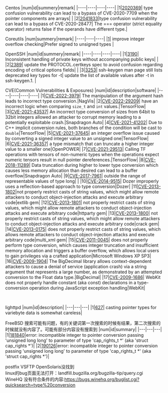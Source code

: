 Centos
|num|id|summery|remark|
|----|----|----|----|
|1|[2020369](https://bugzilla.redhat.com/show_bug.cgi?id=2020369)| type confusion vulnerability can lead to a bypass of CVE-2020-7709 when the pointer components are arrays|  |
|2|[2041833](https://bugzilla.redhat.com/show_bug.cgi?id=2041833)|type confusion vulnerability can lead to a bypass of CVE-2020-28477| The === operator (strict equality operator) returns false if the operands have different type.| 
<br>

Coreutils
|num|summery|remark|
|----|----|----|
|[1](http://git.savannah.gnu.org/gitweb/?p=coreutils.git;a=commit;h=e94d95075dd919e5e6ec0c8ed09477e58b863788)| improve integer overflow checking|Prefer signed to unsigned types  |
<br>

OpenSSH
|num|id|summery|remark|
|----|----|----|----|
|1|[3190](https://bugzilla.mindrot.org/show_bug.cgi?id=3190)| Inconsistent handling of private keys without accompanying public keys|  |
|2|[2389](https://bugzilla.mindrot.org/show_bug.cgi?id=2389)| update the PROTOCOL.certkeys spec to avoid confusion regarding encoding of critical options fields|  |
|3|[3253](https://bugzilla.mindrot.org/show_bug.cgi?id=3253)| ssh-keygen man page still lists deprecated key types for -t| update the list of available values after -t in ssh-keygen.1. |
<br>

CVE(Common Vulnerabilities & Exposures)
|num|id|description|software|
|----|----|----|----|
|1|[CVE-2022-3979](https://cve.mitre.org/cgi-bin/cvename.cgi?name=CVE-2022-3979)| The manipulation of the argument hash leads to incorrect type conversion.|NagVis|
|2|[CVE-2022-29209](https://cve.mitre.org/cgi-bin/cvename.cgi?name=CVE-2022-29209)| have an incorrect logic when comparing `size_t` and `int` values.|TensorFlow|
|3|[CVE-2021-43537](https://cve.mitre.org/cgi-bin/cvename.cgi?name=CVE-2021-43537)| An incorrect type conversion of sizes from 64bit to 32bit integers allowed an attacker to corrupt memory leading to a potentially exploitable crash.|Snapdragon Auto|
|4|[CVE-2021-41202](https://cve.mitre.org/cgi-bin/cvename.cgi?name=CVE-2021-41202)| Due to C++ implicit conversion rules, both branches of the condition will be cast to `double`|TensorFlow|
|5|[CVE-2021-37645](https://cve.mitre.org/cgi-bin/cvename.cgi?name=CVE-2021-37645)| an integer overflow issue caused by converting a signed integer value to an unsigned one|TensorFlow|
|6|[CVE-2021-36357](https://cve.mitre.org/cgi-bin/cvename.cgi?name=CVE-2021-36357)| a type mismatch that can truncate a higher integer value to a smaller one|OpenPOWER|
|7|[CVE-2021-29513](https://cve.mitre.org/cgi-bin/cvename.cgi?name=CVE-2021-29513)| Calling TF operations with tensors of non-numeric types when the operations expect numeric tensors result in null pointer dereferences.|TensorFlow|
|8|[CVE-2018-11289](https://cve.mitre.org/cgi-bin/cvename.cgi?name=CVE-2018-11289)| Data truncation during higher to lower type conversion which causes less memory allocation than desired can lead to a buffer overflow|Snapdragon Auto|
|9|[CVE-2017-7961](https://cve.mitre.org/cgi-bin/cvename.cgi?name=CVE-2017-7961)| outside the range of representable values of type long| |
|10|[CVE-2014-9515](https://cve.mitre.org/cgi-bin/cvename.cgi?name=CVE-2014-9515)| Dozer improperly uses a reflection-based approach to type conversion|Dozer|
|11|[CVE-2013-1802](https://cve.mitre.org/cgi-bin/cvename.cgi?name=CVE-2013-1802)|not properly restrict casts of string values, which might allow remote attackers to conduct object-injection attacks and execute arbitrary code|extlib gem|
|12|[CVE-2013-1801](https://cve.mitre.org/cgi-bin/cvename.cgi?name=CVE-2013-1801)| not properly restrict casts of string values, which might allow remote attackers to conduct object-injection attacks and execute arbitrary code|httparty gem|
|13|[CVE-2013-1800](https://cve.mitre.org/cgi-bin/cvename.cgi?name=CVE-2013-1800)| not properly restrict casts of string values, which might allow remote attackers to conduct object-injection attacks and execute arbitrary code|crack gem|
|14|[CVE-2013-0175](https://cve.mitre.org/cgi-bin/cvename.cgi?name=CVE-2013-0175)| does not properly restrict casts of string values, which allows remote attackers to conduct object-injection attacks and execute arbitrary code|multi_xml gem|
|15|[CVE-2011-0045](https://cve.mitre.org/cgi-bin/cvename.cgi?name=CVE-2011-0045)| does not properly perform type conversion, which causes integer truncation and insufficient memory allocation and triggers a buffer overflow, which allows local users to gain privileges via a crafted application|Microsoft Windows XP SP3|
|16|[CVE-2009-1904](https://cve.mitre.org/cgi-bin/cvename.cgi?name=CVE-2009-1904)| The BigDecimal library  allows context-dependent attackers to cause a denial of service (application crash) via a string argument that represents a large number, as demonstrated by an attempted conversion to the Float data type.|BigDecimal|
|17|[CVE-2009-1686](https://cve.mitre.org/cgi-bin/cvename.cgi?name=CVE-2009-1686)| WebKit does not properly handle constant (aka const) declarations in a type-conversion operation during JavaScript exception handling|WebKit|

<br>

lighttpd
|num|id|description|
|---|---|---|
|1|[627](https://redmine.lighttpd.net/issues/627)| casting pointer types for variebyte data is somewhat careless|
<br>

FreeBSD  搜索可能有问题，有的关键词第一次搜索的时候有结果，第二次搜索的时候就没有内容了。可能有部分内容没有搜索到
|num|id|summary|
|---|---|---|
|1|[181840](https://bugs.freebsd.org/bugzilla/show_bug.cgi?id=181840)|error: incompatible integer to pointer conversion passing 'unsigned long long' to parameter of type 'cap_rights_t *' (aka 'struct cap_rights *')|
|2|[190126](https://bugs.freebsd.org/bugzilla/show_bug.cgi?id=190126)|error: incompatible integer to pointer conversion passing 'unsigned long long' to parameter of type 'cap_rights_t *' (aka 'struct cap_rights *')|
<br>

postfix VSFTP OpenSolaris没找到
<br>
linux的bug页面无法打开：landfill.bugzilla.org/bugzilla-tip/query.cgi 
<br>
WineHQ 没有符合条件的内容:https://bugs.winehq.org/buglist.cgi?quicksearch=type%20conversion




